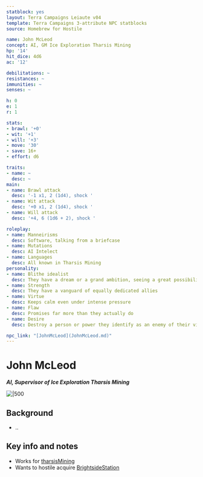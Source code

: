 ```yaml
---
statblock: yes
layout: Terra Campaigns Leiaute v04
template: Terra Campaigns 3-attribute NPC statblocks
source: Homebrew for Hostile

name: John McLeod
concept: AI, GM Ice Exploration Tharsis Mining
hp: '14'
hit_dice: 4d6
ac: '12'

debilitations: ~
resistances: ~
immunities: ~
senses: ~

h: 0
e: 1
r: 1

stats:
- brawl: '+0'
- wit: '+1'
- will: '+3'
- move: '30'
- save: 16+
- effort: d6

traits:
- name: ~
  desc: ~
main:
- name: Brawl attack
  desc: '-1 x1, 2 (1d4), shock '
- name: Wit attack
  desc: '+0 x1, 2 (1d4), shock '
- name: Will attack
  desc: '+4, 6 (1d6 + 2), shock '

roleplay:
- name: Manneirisms
  desc: Software, talking from a briefcase
- name: Mutations
  desc: AI Intelect
- name: Languages
  desc: All known in Tharsis Mining
personality:
- name: Blithe idealist
  desc: They have a dream or a grand ambition, seeing a great possibility before them or a wonderful vision of how life could be. They are totally committed to this ideal; any failure of it is just evidence of a lack of determination or the sabotage of enemies. No price is too great and no obstacle to vast for their ideal to overcome.
- name: Strength
  desc: They have a vanguard of equally dedicated allies
- name: Virtue
  desc: Keeps calm even under intense pressure
- name: Flaw
  desc: Promises far more than they actually do
- name: Desire
  desc: Destroy a person or power they identify as an enemy of their vision

npc_link: "[JohnMcLeod](JohnMcLeod.md)"
---
```

# John McLeod
***AI, Supervisor of Ice Exploration Tharsis Mining***

![|500](https://i.imgur.com/csVt4tj.png)

## Background

- ..
## Key info and notes

- Works for [tharsisMining](../factions/tharsisMining.md)
- Wants to hostile acquire [BrightsideStation](../locations/BrightsideStation.md)

